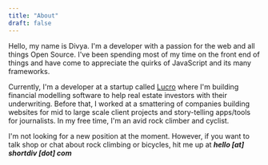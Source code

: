 ```yaml
---
title: "About"
draft: false
---
```


Hello, my name is Divya. I'm a developer with a passion for the web and all
things Open Source. I've been spending most of my time on the front end of
things and have come to appreciate the quirks of JavaScript and its many
frameworks.

Currently, I'm a developer at a startup called [Lucro](http://getlucro.com/)
where I'm building financial modelling software to help real estate investors
with their underwriting. Before that, I worked at a smattering of companies
building websites for mid to large scale client projects and story-telling
apps/tools for journalists. In my free time, I'm an avid rock climber and
cyclist.

I'm not looking for a new position at the moment. However, if you want to talk
shop or chat about rock climbing or bicycles, hit me up at **_hello [at]
shortdiv [dot] com_**
